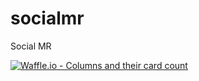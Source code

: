 # socialmr
Social MR


[![Waffle.io - Columns and their card count](https://badge.waffle.io/mozilla/socialmr.svg?columns=all)](http://waffle.io/mozilla/socialmr)
